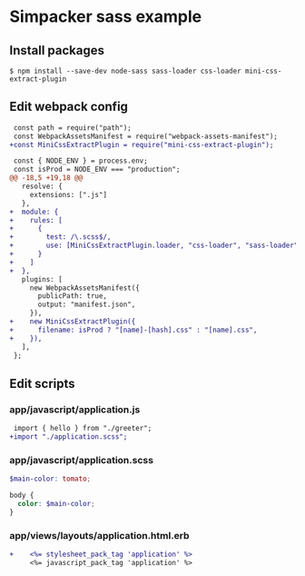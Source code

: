 # Simpacker sass example

## Install packages

```
$ npm install --save-dev node-sass sass-loader css-loader mini-css-extract-plugin
```

## Edit webpack config

```diff
 const path = require("path");
 const WebpackAssetsManifest = require("webpack-assets-manifest");
+const MiniCssExtractPlugin = require("mini-css-extract-plugin");

 const { NODE_ENV } = process.env;
 const isProd = NODE_ENV === "production";
@@ -18,5 +19,18 @@
   resolve: {
     extensions: [".js"]
   },
+  module: {
+    rules: [
+      {
+        test: /\.scss$/,
+        use: [MiniCssExtractPlugin.loader, "css-loader", "sass-loader"]
+      }
+    ]
+  },
   plugins: [
     new WebpackAssetsManifest({
       publicPath: true,
       output: "manifest.json",
     }),
+    new MiniCssExtractPlugin({
+      filename: isProd ? "[name]-[hash].css" : "[name].css",
+    }),
   ],
 };
```

## Edit scripts

### app/javascript/application.js

```diff
 import { hello } from "./greeter";
+import "./application.scss";
```

### app/javascript/application.scss

```scss
$main-color: tomato;

body {
  color: $main-color;
}
```

### app/views/layouts/application.html.erb

```diff
+    <%= stylesheet_pack_tag 'application' %>
     <%= javascript_pack_tag 'application' %>
```
